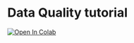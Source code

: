 # Data Quality tutorial

[![Open In Colab](https://colab.research.google.com/assets/colab-badge.svg)](https://colab.research.google.com/drive/1DWwuAyIGt2QeijGpRGKju1ViMRac_N2O?usp=sharing)
